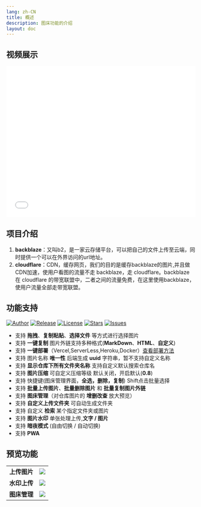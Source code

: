 ```yaml
---
lang: zh-CN
title: 概述
description: 图床功能的介绍
layout: doc
---
```


## 视频展示


<iframe height=400px width=100% src="//player.bilibili.com/player.html?bvid=BV1fv4y1T72e&page=1" scrolling="no" border="0" frameborder="no" framespacing="0" allowfullscreen="true"> </iframe>

## 项目介绍

1. **backblaze**：又叫b2，是一家云存储平台，可以把自己的文件上传至云端，同时提供一个可以在外界访问的url地址。
2. **cloudflare**：CDN，缓存网页，我们的目的是缓存backblaze的图片,并且做CDN加速，使用户看图的流量不走 backblaze，走 cloudflare。backblaze 在 cloudflare 的带宽联盟中，二者之间的流量免费，在这里使用backblaze，使用户流量全部走带宽联盟。

## 功能支持

[![Author](https://img.shields.io/badge/author-ryanuo-violet.svg)](https://github.com/ryanuo)  [![Release](https://img.shields.io/github/release/ryanuo/blazeB2.svg)](https://github.com/ryanuo/blazeB2/releases)  [![License](https://img.shields.io/github/license/ryanuo/blazeB2.svg)](https://github.com/ryanuo/blazeB2/blob/master/LICENSE)  [![Stars](https://img.shields.io/github/stars/ryanuo/blazeB2)](https://github.com/ryanuo/blazeB2)   [![Issues](https://img.shields.io/github/issues/ryanuo/blazeB2)](https://github.com/ryanuo/blazeB2/issues)


- 支持 **拖拽**、**复制粘贴**、**选择文件** 等方式进行选择图片
- 支持 **一键复制** 图片外链支持多种格式(**MarkDown**、**HTML**、**自定义**)
- 支持 **一键部署**（Vercel,ServerLess,Heroku,Docker）[查看部署方法](https://blazeb2.js.org/zh/guide/deploy.html)
- 支持 图片名称 **唯一性** 后端生成 **uuid** 字符串，暂不支持自定义名称
- 支持 **显示仓库下所有文件夹名称** 支持自定义默认搜索仓库名
- 支持 **图片压缩** 可自定义压缩等级 默认关闭，开启默认(**0.8**)
- 支持 快捷键(图床管理界面，**全选，删除，复制**) Shift点击批量选择
- 支持 **批量上传图片**、**批量删除图片** 和 **批量复制图片外链**
- 支持 **图床管理**（对仓库图片的 **增删改查** 放大预览）
- 支持 **自定义上传文件夹** 可自动生成文件夹
- 支持 自定义 **检索** 某个指定文件夹或图片
- 支持 **图片水印** 单张处理上传,**文字 / 图片**
- 支持 **暗夜模式** (自由切换 / 自动切换)
- 支持 **PWA**

## 预览功能

<table>
<tr>
<td>
<strong>上传图片</strong>
</td>
<td>
<img src="https://cloud.ryanuo.cc/hexo/5/d15c17f1-b06f-4560-a363-dd9adce488b2.gif" />
</td>
</tr>
<tr>
<td>
<strong>水印上传</strong>
</td>
<td>
<img src="https://cloud.ryanuo.cc/hexo/5/c8f15ba7-b934-4ef6-afb2-22dd472fb4d2.gif" />
</td>
</tr>
<tr>
<td>
<strong>图床管理</strong>
</td>
<td>
<img src="https://cloud.ryanuo.cc/hexo/5/1d146393-3012-4b55-8083-01b8c0e562c8.gif" />
</td>
</tr>
</table>

